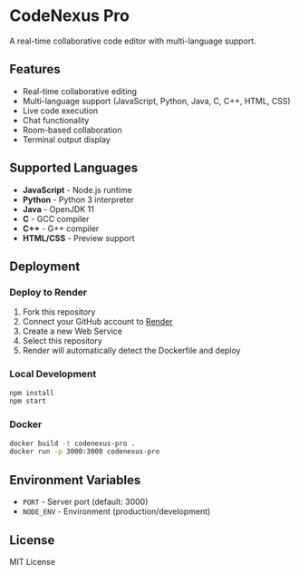 # CodeNexus Pro

A real-time collaborative code editor with multi-language support.

## Features

- Real-time collaborative editing
- Multi-language support (JavaScript, Python, Java, C, C++, HTML, CSS)
- Live code execution
- Chat functionality
- Room-based collaboration
- Terminal output display

## Supported Languages

- **JavaScript** - Node.js runtime
- **Python** - Python 3 interpreter
- **Java** - OpenJDK 11
- **C** - GCC compiler
- **C++** - G++ compiler
- **HTML/CSS** - Preview support

## Deployment

### Deploy to Render

1. Fork this repository
2. Connect your GitHub account to [Render](https://render.com/)
3. Create a new Web Service
4. Select this repository
5. Render will automatically detect the Dockerfile and deploy

### Local Development

```bash
npm install
npm start
```

### Docker

```bash
docker build -t codenexus-pro .
docker run -p 3000:3000 codenexus-pro
```

## Environment Variables

- `PORT` - Server port (default: 3000)
- `NODE_ENV` - Environment (production/development)

## License

MIT License